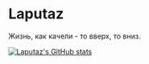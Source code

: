 # Laputaz

Жизнь, как качели - то вверх, то вниз.

[![Laputaz's GitHub stats](https://github-readme-stats.vercel.app/api?username=laputaz&show_icons=true&theme=catppuccin_latte)]()
